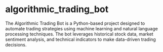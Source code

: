 # algorithmic_trading_bot
The Algorithmic Trading Bot is a Python-based project designed to automate trading strategies using machine learning and natural language processing techniques. The bot leverages historical stock data, market sentiment analysis, and technical indicators to make data-driven trading decisions.
